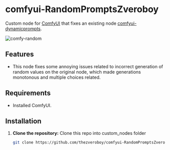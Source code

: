 # comfyui-RandomPromptsZveroboy

Custom node for [ComfyUI](https://github.com/comfyanonymous/ComfyUI)  that fixes an existing node [comfyui-dynamicprompts](https://github.com/adieyal/comfyui-dynamicprompts).

![comfy-random](https://github.com/thezveroboy/comfyui-RandomPromptsZveroboy/blob/main/image.jpg)

## Features
- This node fixes some annoying issues related to incorrect generation of random values on the original node, which made generations monotonous and multiple choices related.

## Requirements
- Installed ComfyUI.

## Installation

1. **Clone the repository:**
   Clone this repo into custom_nodes folder
   ```bash
   git clone https://github.com/thezveroboy/comfyui-RandomPromptsZveroboy.git
      ```


